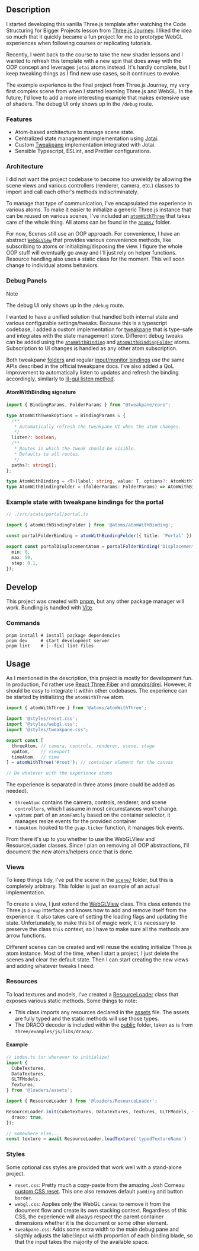 ## Description

I started developing this vanilla Three.js template after watching the Code Structuring for Bigger Projects lesson from [Three.js Journey](https://threejs-journey.com/). I liked the idea so much that it quickly became a fun project for me to prototype WebGL experiences when following courses or replicating tutorials.

Recently, I went back to the course to take the new shader lessons and I wanted to refresh this template with a new spin that does away with the OOP concept and leverages `jotai` atoms instead. It's hardly complete, but I keep tweaking things as I find new use cases, so it continues to evolve.

The example experience is the final project from Three.js Journey, my very first complex scene from when I started learning Three.js and WebGL. In the future, I'd love to add a more interesting example that makes extensive use of shaders. The debug UI only shows up in the `/debug` route.

### Features

- Atom-based architecture to manage scene state.
- Centralized state management implementation using [Jotai](https://jotai.org).
- Custom [Tweakpane](https://tweakpane.github.io/docs/) implementation integrated with Jotai.
- Sensible Typescript, ESLint, and Prettier configurations.

### Architecture

I did not want the project codebase to become too unwieldy by allowing the scene views and various controllers (renderer, camera, etc.) classes to import and call each other's methods indiscriminately.

To manage that type of communication, I've encapsulated the experience in various atoms. To make it easier to initialize a generic Three.js instance that can be reused on various scenes, I've included an [`atomWithThree`](./src/atoms/atomWithThree.ts) that takes care of the whole thing. All atoms can be found in the [`atoms/`](./src/atoms) folder.

For now, Scenes still use an OOP approach. For convenience, I have an abstract [`WebGLView`](./src/helpers/classes/WebGLView.ts) that provides various convenience methods, like subscribing to atoms or initializing/disposing the view. I figure the whole OOP stuff will eventually go away and I'll just rely on helper functions. Resource handling also uses a static class for the moment. This will soon change to individual atoms behaviors.

### Debug Panels

> [!NOTE]
> The debug UI only shows up in the `/debug` route.

I wanted to have a unified solution that handled both internal state and various configurable settings/tweaks. Because this is a typescript codebase, I added a custom implementation for [tweakpane](https://github.com/cocopon/tweakpane) that is type-safe and integrates with the state management store. Different debug tweaks can be added using the [`atomWithBinding`](./src/atoms/atomWithBinding.ts) and [`atomWithBindingFolder`](./src/atoms/atomWithBinding.ts) atoms. Subscription to UI changes is handled as any other atom subscription.

Both tweakpane [folders](https://tweakpane.github.io/docs/ui-components/#folder) and regular [input/monitor bindings](https://tweakpane.github.io/docs/input-bindings/) use the same APIs described in the official tweakpane docs. I've also added a QoL improvement to automatically listen to updates and refresh the binding accordingly, similarly to [lil-gui listen method](https://lil-gui.georgealways.com/#Controller#listen).

#### AtomWithBinding signature

```ts
import { BindingParams, FolderParams } from "@tweakpane/core";

type AtomWithTweakOptions = BindingParams & {
  /**
   * Automatically refresh the tweakpane UI when the atom changes.
   */
  listen?: boolean;
  /**
   * Routes in which the tweak should be visible.
   * Defaults to all routes.
   */
  paths?: string[];
};

type AtomWithBinding = <T>(label: string, value: T, options?: AtomWithTweakOptions) => WritableAtom<T, [arg: T], void>;
type AtomWithBindingFolder = (folderParams: FolderParams) => AtomWithBinding;
```

### Example state with tweakpane bindings for the portal

```ts
// ./src/state/portal/portal.ts

import { atomWithBindingFolder } from '@atoms/atomWithBinding';

const portalFolderBinding = atomWithBindingFolder({ title: 'Portal' });

export const portalDisplacementAtom = portalFolderBinding('Displacement', 5.0, {
  min: 0,
  max: 50,
  step: 0.1,
});
```

## Develop

This project was created with [pnpm](https://pnpm.io), but any other package manager will work. Bundling is handled with [Vite](https://vitejs.dev).

### Commands

```shell
pnpm install # install package dependencies
pnpm dev     # start development server
pnpm lint    # [--fix] lint files
```

## Usage

As I mentioned in the description, this project is mostly for development fun. In production, I'd rather use [React Three Fiber](https://github.com/pmndrs/react-three-fiber) and [pmndrs/drei](https://github.com/pmndrs/drei). However, it should be easy to integrate it within other codebases. The experience can be started by initializing the `atomWithThree` atom.

```ts
import { atomWithThree } from '@atoms/atomWithThree';

import '@styles/reset.css';
import '@styles/webgl.css';
import '@styles/tweakpane.css';

export const [
  threeAtom, // camera, controls, renderer, scene, stage
  vpAtom,    // viewport
  timeAtom,  // time
] = atomWithThree('#root'); // container element for the canvas

// Do whatever with the experience atoms
```

The experience is separated in three atoms (more could be added as needed).
- `threeAtom`: contains the camera, controls, renderer, and scene `controllers`, which I assume in most circumstances won't change.
- `vpAtom`: part of an `atomFamily` based on the container selector, it manages resize events for the provided container
- `timeAtom`: hooked to the `gsap.ticker` function, it manages tick events.

From there it's up to you whether to use the WebGLView and ResourceLoader classes. Since I plan on removing all OOP abstractions, I'll document the new atoms/helpers once that is done.

### Views

To keep things tidy, I've put the scene in the [`scene/`](src/scene) folder, but this is completely arbitrary. This folder is just an example of an actual implementation.

To create a view, I just extend the [WebGLView](src/helpers/classes/WebGLView.ts) class. This class extends the Three.js `Group` interface and knows how to add and remove itself from the experience. It also takes care of setting the loading flags and updating the state. Unfortunately, to make this bit of magic work, it is necessary to preserve the class `this` context, so I have to make sure all the methods are arrow functions.

Different scenes can be created and will reuse the existing initialize Three.js atom instance. Most of the time, when I start a project, I just delete the scenes and clear the default state. Then I can start creating the new views and adding whatever tweaks I need.

### Resources

To load textures and models, I've created a [ResourceLoader](src/loaders/ResourceLoader.ts) class that exposes various static methods. Some things to note:

- This class imports any resources declared in the [assets](src/loaders/assets.ts) file. The assets are fully typed and the static methods will use those types.
- The DRACO decoder is included within the [public](public) folder, taken as is from `three/examples/js/libs/draco/`.

#### Example

```ts
// index.ts (or wherever to initialize)
import {
  CubeTextures,
  DataTextures,
  GLTFModels,
  Textures,
} from '@loaders/assets';

import { ResourceLoader } from '@loaders/ResourceLoader';

ResourceLoader.init(CubeTextures, DataTextures, Textures, GLTFModels, {
  draco: true,
});

// Somewhere else...
const texture = await ResourceLoader.loadTexture('typedTextureName')
```

### Styles

Some optional css styles are provided that work well with a stand-alone project.

- `reset.css`: Pretty much a copy-paste from the amazing Josh Comeau [custom CSS reset](https://www.joshwcomeau.com/css/custom-css-reset/). This one also removes default `padding` and button `border`.
- `webgl.css`: Applies only the WebGL `canvas` to remove it from the document flow and create its own stacking context. Regardless of this CSS, the experience will always respect the parent container dimensions whether it is the document or some other element.
- `tweakpane.css`: Adds some extra width to the main debug pane and sligthly adjusts the label:input width proportion of each binding blade, so that the input takes the majority of the available space.
